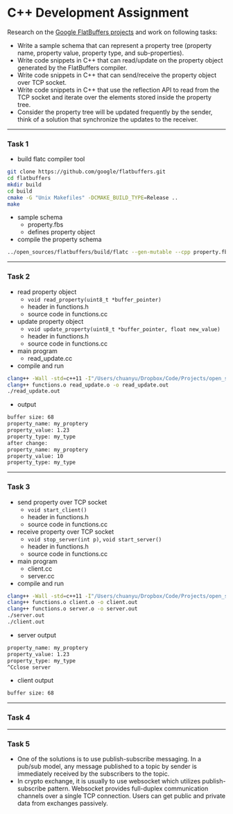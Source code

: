 # C++ Development Assignment

Research on the [Google FlatBuffers projects](https://google.github.io/flatbuffers/) and work on following tasks:

- Write a sample schema that can represent a property tree (property name, property value, property type, and sub-properties).
- Write code snippets in C++ that can read/update on the property object generated by the FlatBuffers compiler.
- Write code snippets in C++ that can send/receive the property object over TCP socket.
- Write code snippets in C++ that use the reflection API to read from the TCP socket and iterate over the elements stored inside the property tree.
- Consider the property tree will be updated frequently by the sender, think of a solution that synchronize the updates to the receiver.

---

### Task 1

- build flatc compiler tool
```bash
git clone https://github.com/google/flatbuffers.git
cd flatbuffers
mkdir build
cd build
cmake -G "Unix Makefiles" -DCMAKE_BUILD_TYPE=Release ..
make
```
- sample schema
    - property.fbs
    - defines property object
- compile the property schema
```bash
../open_sources/flatbuffers/build/flatc --gen-mutable --cpp property.fbs
```

---

### Task 2
- read property object
    - `void read_property(uint8_t *buffer_pointer)` 
    - header in functions.h
    - source code in functions.cc
- update property object
    - `void update_property(uint8_t *buffer_pointer, float new_value)` 
    - header in functions.h
    - source code in functions.cc
- main program
    - read_update.cc
- compile and run
```bash
clang++ -Wall -std=c++11 -I"/Users/chuanyu/Dropbox/Code/Projects/open_sources/flatbuffers/include/" -c read_update.cc functions.cc
clang++ functions.o read_update.o -o read_update.out
./read_update.out
```
- output
```bash
buffer size: 68
property_name: my_proptery
property_value: 1.23
property_type: my_type
after change:
property_name: my_proptery
property_value: 10
property_type: my_type
```

---

### Task 3
- send property over TCP socket
    - `void start_client()` 
    - header in functions.h
    - source code in functions.cc
- receive property over TCP socket
    - `void stop_server(int p)`, `void start_server()` 
    - header in functions.h
    - source code in functions.cc
- main program
    - client.cc
    - server.cc
- compile and run
```bash
clang++ -Wall -std=c++11 -I"/Users/chuanyu/Dropbox/Code/Projects/open_sources/flatbuffers/include/" -c server.cc client.cc functions.cc
clang++ functions.o client.o -o client.out
clang++ functions.o server.o -o server.out
./server.out
./client.out
```
- server output
```bash
property_name: my_proptery
property_value: 1.23
property_type: my_type
^Cclose server
```
- client output
```bash
buffer size: 68
```

---

### Task 4

---

### Task 5
- One of the solutions is to use publish-subscribe messaging. In a pub/sub model, any message published to a topic by sender is immediately received by the subscribers to the topic. 
- In crypto exchange, it is usually to use websocket which utilizes publish-subscribe pattern. Websocket provides full-duplex communication channels over a single TCP connection. Users can get public and private data from exchanges passively.